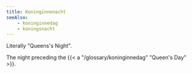 ```yaml
---
title: Koninginnenacht
seeAlso:
    - koninginnedag
    - koningsnacht
---
```


Literally "Queens's Night".

The night preceding the {{< a "/glossary/koninginnedag" "Queen's Day" >}}.

<!--more-->